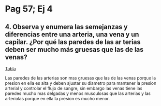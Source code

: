 # Pag 57; Ej 4

## 4. Observa y enumera las semejanzas y diferencias entre una arteria, una vena y un capilar. ¿Por qué las paredes de las ar terias deben ser mucho más gruesas que las de las venas?

[Tabla](Pag%2057;%20Ej%204%20137b71995c7c40c29178577da3dd7f2a/Tabla%204b1067c7556842e68dd7be4544e3c9b0.csv)

Las paredes de las arterias son mas gruesas que las de las venas porque la presion en ella es alta y deben ajustar su diametro para mantener la presion arterial y controlar el flujo de sangre, sin embargo las venas tiene las paredes mucho mas delgadas y menos musculosas que las arterias y las arteriolas porque en ella la presion es mucho menor.